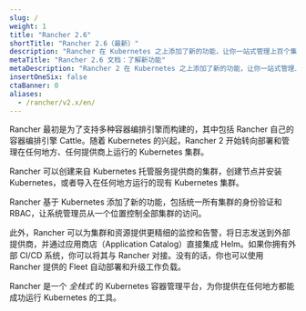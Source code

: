 ```yaml
---
slug: /
weight: 1
title: "Rancher 2.6"
shortTitle: "Rancher 2.6（最新）"
description: "Rancher 在 Kubernetes 之上添加了新的功能，让你一站式管理上百个集群，统一 RBAC，开启监控和告警。了解更多。"
metaTitle: "Rancher 2.6 文档：了解新功能"
metaDescription: "Rancher 2 在 Kubernetes 之上添加了新的功能，让你一站式管理上百个集群，统一 RBAC，开启监控和告警。了解更多。"
insertOneSix: false
ctaBanner: 0
aliases:
  - /rancher/v2.x/en/
---
```

Rancher 最初是为了支持多种容器编排引擎而构建的，其中包括 Rancher 自己的容器编排引擎 Cattle。随着 Kubernetes 的兴起，Rancher 2 开始转向部署和管理在任何地方、任何提供商上运行的 Kubernetes 集群。

Rancher 可以创建来自 Kubernetes 托管服务提供商的集群，创建节点并安装 Kubernetes，或者导入在任何地方运行的现有 Kubernetes 集群。

Rancher 基于 Kubernetes 添加了新的功能，包括统一所有集群的身份验证和 RBAC，让系统管理员从一个位置控制全部集群的访问。

此外，Rancher 可以为集群和资源提供更精细的监控和告警，将日志发送到外部提供商，并通过应用商店（Application Catalog）直接集成 Helm。如果你拥有外部 CI/CD 系统，你可以将其与 Rancher 对接。没有的话，你也可以使用 Rancher 提供的 Fleet 自动部署和升级工作负载。

Rancher 是一个 _全栈式_ 的 Kubernetes 容器管理平台，为你提供在任何地方都能成功运行 Kubernetes 的工具。
